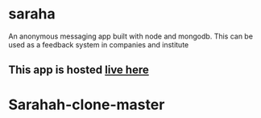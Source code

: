 # saraha
An anonymous messaging app built with node and  mongodb. This can be used as a feedback system in companies and institute


## This app is hosted [live here](http://suraha.herokuapp.com/)
# Sarahah-clone-master
